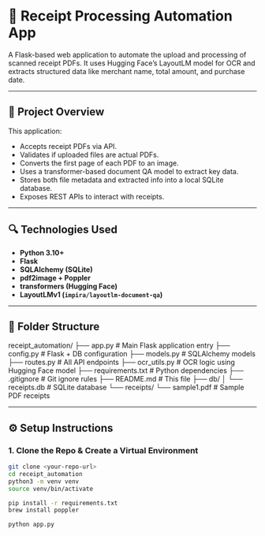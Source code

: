 # 🧾 Receipt Processing Automation App

A Flask-based web application to automate the upload and processing of scanned receipt PDFs. It uses Hugging Face’s LayoutLM model for OCR and extracts structured data like merchant name, total amount, and purchase date.

---

## 📌 Project Overview

This application:
- Accepts receipt PDFs via API.
- Validates if uploaded files are actual PDFs.
- Converts the first page of each PDF to an image.
- Uses a transformer-based document QA model to extract key data.
- Stores both file metadata and extracted info into a local SQLite database.
- Exposes REST APIs to interact with receipts.

---

## 🔍 Technologies Used

- **Python 3.10+**
- **Flask**
- **SQLAlchemy (SQLite)**
- **pdf2image + Poppler**
- **transformers (Hugging Face)**
- **LayoutLMv1 (`impira/layoutlm-document-qa`)**

---

## 📁 Folder Structure

receipt_automation/
├── app.py # Main Flask application entry
├── config.py # Flask + DB configuration
├── models.py # SQLAlchemy models
├── routes.py # All API endpoints
├── ocr_utils.py # OCR logic using Hugging Face model
├── requirements.txt # Python dependencies
├── .gitignore # Git ignore rules
├── README.md # This file
├── db/
│ └── receipts.db # SQLite database
└── receipts/
└── sample1.pdf # Sample PDF receipts


---

## ⚙️ Setup Instructions

### 1. Clone the Repo & Create a Virtual Environment

```bash
git clone <your-repo-url>
cd receipt_automation
python3 -m venv venv
source venv/bin/activate

pip install -r requirements.txt
brew install poppler

python app.py

